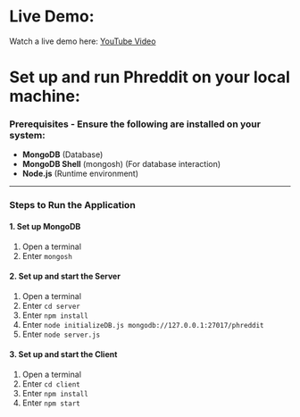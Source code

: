 
# Live Demo:

Watch a live demo here: [YouTube Video](https://www.youtube.com/watch?v=wyv9WTmgrJA&t=7s)

# Set up and run Phreddit on your local machine:

### Prerequisites - Ensure the following are installed on your system:
- **MongoDB** (Database)
- **MongoDB Shell** (mongosh) (For database interaction)
- **Node.js** (Runtime environment)

---

### Steps to Run the Application 

#### 1. Set up MongoDB
1. Open a terminal
2. Enter `mongosh`

#### 2. Set up and start the Server
1. Open a terminal
2. Enter `cd server`
3. Enter `npm install`
4. Enter `node initializeDB.js mongodb://127.0.0.1:27017/phreddit`
5. Enter `node server.js`

#### 3. Set up and start the Client
1. Open a terminal
2. Enter `cd client`
3. Enter `npm install`
4. Enter `npm start`
